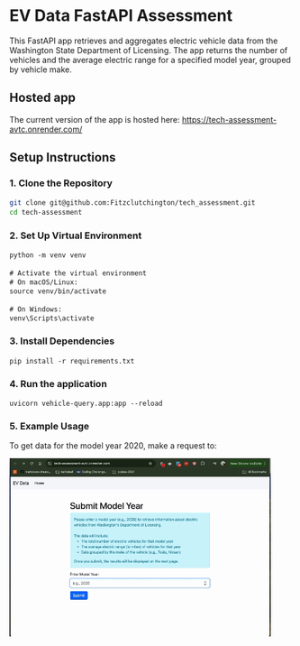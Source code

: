 # EV Data FastAPI Assessment

This FastAPI app retrieves and aggregates electric vehicle data from the Washington State Department of Licensing. The app returns the number of vehicles and the average electric range for a specified model year, grouped by vehicle make.

## Hosted app
The current version of the app is hosted here:
https://tech-assessment-avtc.onrender.com/

## Setup Instructions

### 1. Clone the Repository

```bash
git clone git@github.com:Fitzclutchington/tech_assessment.git
cd tech-assessment
```

### 2. Set Up Virtual Environment
```
python -m venv venv

# Activate the virtual environment
# On macOS/Linux:
source venv/bin/activate

# On Windows:
venv\Scripts\activate
```

### 3. Install Dependencies
```
pip install -r requirements.txt
```

### 4. Run the application
```
uvicorn vehicle-query.app:app --reload
```

### 5. Example Usage
To get data for the model year 2020, make a request to:

![Demo](static/images/example.gif)